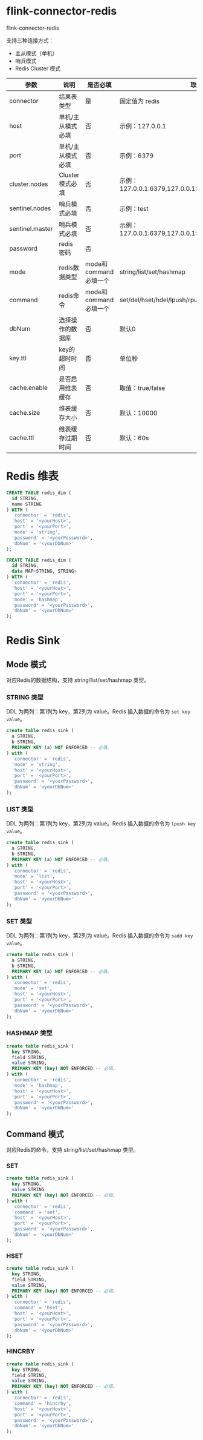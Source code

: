 # flink-connector-redis
flink-connector-redis

支持三种连接方式：
- 主从模式（单机）
- 哨兵模式
- Redis Cluster 模式

参数 |	说明 |	是否必填 |取值
---|---|---|---
connector| 结果表类型 | 是 | 固定值为 redis
host| 单机/主从模式必填 | 否 | 示例：127.0.0.1
port| 单机/主从模式必填 | 否 | 示例：6379
cluster.nodes| Cluster模式必填 | 否 | 示例：127.0.0.1:6379,127.0.0.1:6380,127.0.0.1:6381
sentinel.nodes| 哨兵模式必填 | 否 | 示例：test
sentinel.master| 哨兵模式必填 | 否 | 示例：127.0.0.1:6379,127.0.0.1:6380,127.0.0.1:6381
password| redis 密码 | 否 |  
mode | redis数据类型 | mode和command必填一个 | string/list/set/hashmap
command | redis命令 | mode和command必填一个 | set/del/hset/hdel/lpush/rpush/sadd/srem/incr/hincrby
dbNum | 选择操作的数据库| 否 | 默认0
key.ttl | key的超时时间 | 否 | 单位秒
cache.enable | 是否启用维表缓存 | 否 | 取值：true/false
cache.size | 维表缓存大小 | 否 | 默认：10000
cache.ttl | 维表缓存过期时间 | 否 | 默认：60s


# Redis 维表

```sql
CREATE TABLE redis_dim ( 
  id STRING, 
  name STRING
) WITH ( 
  'connector' = 'redis', 
  'host' = '<yourHost>', 
  'port' = '<yourPort>', 
  'mode' = 'string',
  'password' = '<yourPassword>', 
  'dbNum' = '<yourDbNum>' 
);
```

```sql
CREATE TABLE redis_dim ( 
  id STRING, 
  data MAP<STRING, STRING>
) WITH ( 
  'connector' = 'redis', 
  'host' = '<yourHost>', 
  'port' = '<yourPort>', 
  'mode' = 'hashmap',
  'password' = '<yourPassword>', 
  'dbNum' = '<yourDbNum>' 
);
```

# Redis Sink

## Mode 模式
对应Redis的数据结构，支持 string/list/set/hashmap 类型。

### STRING 类型

DDL 为两列：第1列为 key，第2列为 value。Redis 插入数据的命令为 `set key value`。

```sql
create table redis_sink (
  a STRING, 
  b STRING, 
  PRIMARY KEY (a) NOT ENFORCED -- 必填。 
) with ( 
  'connector' = 'redis', 
  'mode' = 'string', 
  'host' = '<yourHost>', 
  'port' = '<yourPort>', 
  'password' = '<yourPassword>', 
  'dbNum' = '<yourDbNum>'
);
```

### LIST 类型

DDL 为两列：第1列为 key，第2列为 value。Redis 插入数据的命令为 `lpush key value`。
```sql
create table redis_sink (
  a STRING, 
  b STRING, 
  PRIMARY KEY (a) NOT ENFORCED -- 必填。 
) with ( 
  'connector' = 'redis', 
  'mode' = 'list', 
  'host' = '<yourHost>', 
  'port' = '<yourPort>', 
  'password' = '<yourPassword>', 
  'dbNum' = '<yourDbNum>'
);
```


### SET 类型

DDL 为两列：第1列为 key，第2列为 value。Redis 插入数据的命令为 `sadd key value`。
```sql
create table redis_sink (
  a STRING, 
  b STRING, 
  PRIMARY KEY (a) NOT ENFORCED -- 必填。 
) with ( 
  'connector' = 'redis', 
  'mode' = 'set', 
  'host' = '<yourHost>', 
  'port' = '<yourPort>', 
  'password' = '<yourPassword>', 
  'dbNum' = '<yourDbNum>'
);
```

### HASHMAP 类型

```sql
create table redis_sink (
  key STRING, 
  field STRING, 
  value STRING,
  PRIMARY KEY (key) NOT ENFORCED -- 必填。 
) with ( 
  'connector' = 'redis', 
  'mode' = 'hashmap', 
  'host' = '<yourHost>', 
  'port' = '<yourPort>', 
  'password' = '<yourPassword>', 
  'dbNum' = '<yourDbNum>'
);
```

## Command 模式

对应Redis的命令，支持 string/list/set/hashmap 类型。


### SET
```sql
create table redis_sink (
  key STRING, 
  value STRING
  PRIMARY KEY (key) NOT ENFORCED -- 必填。 
) with ( 
  'connector' = 'redis', 
  'command' = 'set', 
  'host' = '<yourHost>', 
  'port' = '<yourPort>', 
  'password' = '<yourPassword>', 
  'dbNum' = '<yourDbNum>'
);
```

### HSET
```sql
create table redis_sink (
  key STRING, 
  field STRING, 
  value STRING,
  PRIMARY KEY (key) NOT ENFORCED -- 必填。 
) with ( 
  'connector' = 'redis', 
  'command' = 'hset', 
  'host' = '<yourHost>', 
  'port' = '<yourPort>', 
  'password' = '<yourPassword>', 
  'dbNum' = '<yourDbNum>'
);
```

### HINCRBY

```sql
create table redis_sink (
  key STRING, 
  field STRING, 
  value STRING,
  PRIMARY KEY (key) NOT ENFORCED -- 必填。 
) with ( 
  'connector' = 'redis', 
  'command' = 'hincrby', 
  'host' = '<yourHost>', 
  'port' = '<yourPort>', 
  'password' = '<yourPassword>', 
  'dbNum' = '<yourDbNum>'
);
```
